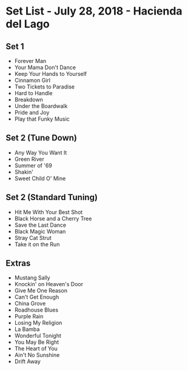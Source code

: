 # Set List - July 28, 2018 - Hacienda del Lago

## Set 1

- Forever Man
- Your Mama Don't Dance
- Keep Your Hands to Yourself
- Cinnamon Girl
- Two Tickets to Paradise
- Hard to Handle
- Breakdown
- Under the Boardwalk
- Pride and Joy
- Play that Funky Music

## Set 2 (Tune Down)

- Any Way You Want It
- Green River
- Summer of '69
- Shakin'
- Sweet Child O' Mine

## Set 2 (Standard Tuning)

- Hit Me With Your Best Shot
- Black Horse and a Cherry Tree
- Save the Last Dance
- Black Magic Woman
- Stray Cat Strut
- Take it on the Run

## Extras

- Mustang Sally
- Knockin' on Heaven's Door
- Give Me One Reason
- Can't Get Enough
- China Grove
- Roadhouse Blues
- Purple Rain
- Losing My Religion
- La Bamba
- Wonderful Tonight
- You May Be Right
- The Heart of You
- Ain't No Sunshine
- Drift Away
